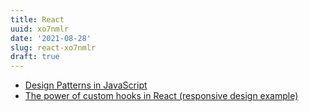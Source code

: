 ```yaml
---
title: React
uuid: xo7nmlr
date: '2021-08-28'
slug: react-xo7nmlr
draft: true
---
```


- [Design Patterns in JavaScript](https://dev.to/zeeshanhshaheen/design-patterns-in-javascript-1pgm)
- [The power of custom hooks in React (responsive design example)](https://dev.to/mlevi1806/the-power-of-custom-hooks-in-react-responsive-design-example-4flb)
